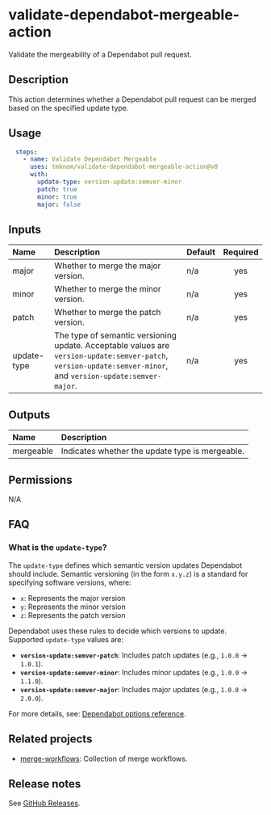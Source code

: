 # validate-dependabot-mergeable-action

Validate the mergeability of a Dependabot pull request.

<!-- actdocs start -->

## Description

This action determines whether a Dependabot pull request can be merged based on the specified update type.

## Usage

```yaml
  steps:
    - name: Validate Dependabot Mergeable
      uses: tmknom/validate-dependabot-mergeable-action@v0
      with:
        update-type: version-update:semver-minor
        patch: true
        minor: true
        major: false
```

## Inputs

| Name | Description | Default | Required |
| :--- | :---------- | :------ | :------: |
| major | Whether to merge the major version. | n/a | yes |
| minor | Whether to merge the minor version. | n/a | yes |
| patch | Whether to merge the patch version. | n/a | yes |
| update-type | The type of semantic versioning update. Acceptable values are `version-update:semver-patch`, `version-update:semver-minor`, and `version-update:semver-major`. | n/a | yes |

## Outputs

| Name | Description |
| :--- | :---------- |
| mergeable | Indicates whether the update type is mergeable. |

<!-- actdocs end -->

## Permissions

N/A

## FAQ

### What is the `update-type`?

The `update-type` defines which semantic version updates Dependabot should include.
Semantic versioning (in the form `x.y.z`) is a standard for specifying software versions, where:

- `x`: Represents the major version
- `y`: Represents the minor version
- `z`: Represents the patch version

Dependabot uses these rules to decide which versions to update.
Supported `update-type` values are:

- **`version-update:semver-patch`**: Includes patch updates (e.g., `1.0.0` → `1.0.1`).
- **`version-update:semver-minor`**: Includes minor updates (e.g., `1.0.0` → `1.1.0`).
- **`version-update:semver-major`**: Includes major updates (e.g., `1.0.0` → `2.0.0`).

For more details, see: [Dependabot options reference][update_type].

## Related projects

- [merge-workflows](https://github.com/tmknom/merge-workflows): Collection of merge workflows.

## Release notes

See [GitHub Releases][releases].

[update_type]: https://docs.github.com/en/code-security/dependabot/working-with-dependabot/dependabot-options-reference#update-types-ignore
[releases]: https://github.com/tmknom/validate-dependabot-mergeable-action/releases
